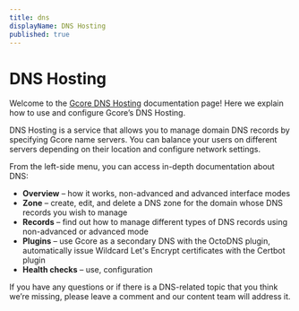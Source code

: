 ```yaml
---
title: dns
displayName: DNS Hosting
published: true
---
```

# DNS Hosting

Welcome to the <a href="https://gcore.com/dns" target="_blank">Gcore DNS Hosting</a> documentation page! Here we explain how to use and configure Gcore’s DNS Hosting.

DNS Hosting is a service that allows you to manage domain DNS records by specifying Gcore name servers. You can balance your users on different servers depending on their location and configure network settings.

From the left-side menu, you can access in-depth documentation about DNS:

- **Overview** – how it works, non-advanced and advanced interface modes
- **Zone** – create, edit, and delete a DNS zone for the domain whose DNS records you wish to manage
- **Records** – find out how to manage different types of DNS records using non-advanced or advanced mode
- **Plugins** – use Gcore as a secondary DNS with the OctoDNS plugin, automatically issue Wildcard Let's Encrypt certificates with the Certbot plugin
- **Health checks** – use, configuration

If you have any questions or if there is a DNS-related topic that you think we’re missing, please leave a comment and our content team will address it.
